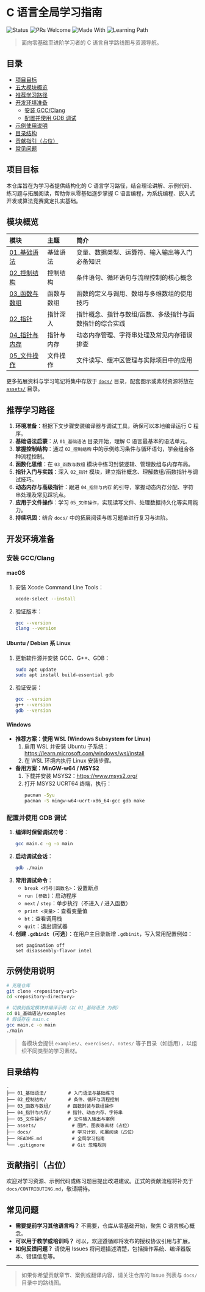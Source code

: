 # C 语言全局学习指南

![Status](https://img.shields.io/badge/status-active-brightgreen)
![PRs Welcome](https://img.shields.io/badge/PRs-welcome-blue)
![Made With](https://img.shields.io/badge/made%20with-C-orange)
![Learning Path](https://img.shields.io/badge/learning-path-success)

> 面向零基础至进阶学习者的 C 语言自学路线图与资源导航。

## 目录
- [项目目标](#项目目标)
- [五大模块概览](#五大模块概览)
- [推荐学习路径](#推荐学习路径)
- [开发环境准备](#开发环境准备)
  - [安装 GCC/Clang](#安装-gccclang)
  - [配置并使用 GDB 调试](#配置并使用-gdb-调试)
- [示例使用说明](#示例使用说明)
- [目录结构](#目录结构)
- [贡献指引（占位）](#贡献指引占位)
- [常见问题](#常见问题)

## 项目目标
本仓库旨在为学习者提供结构化的 C 语言学习路径，结合理论讲解、示例代码、练习题与拓展阅读，帮助你从零基础逐步掌握 C 语言编程，为系统编程、嵌入式开发或算法竞赛奠定扎实基础。

## 模块概览
| 模块 | 主题 | 简介 |
| :-- | :-- | :-- |
| [01_基础语法](01_基础语法/README.md) | 基础语法 | 变量、数据类型、运算符、输入输出等入门必备知识 |
| [02_控制结构](02_控制结构/README.md) | 控制结构 | 条件语句、循环语句与流程控制的核心概念 |
| [03_函数与数组](03_函数与数组/README.md) | 函数与数组 | 函数的定义与调用、数组与多维数组的使用技巧 |
| [02_指针](02_指针/README.md) | 指针深入 | 指针概念、指针与数组/函数、多级指针与函数指针的综合实践 |
| [04_指针与内存](04_指针与内存/README.md) | 指针与内存 | 动态内存管理、字符串处理及常见内存错误排查 |
| [05_文件操作](05_文件操作/README.md) | 文件操作 | 文件读写、缓冲区管理与实际项目中的应用 |

更多拓展资料与学习笔记将集中存放于 [`docs/`](docs/README.md) 目录，配套图示或素材资源将放在 [`assets/`](assets/) 目录。

## 推荐学习路径
1. **环境准备**：根据下文步骤安装编译器与调试工具，确保可以本地编译运行 C 程序。
2. **基础语法启蒙**：从 `01_基础语法` 目录开始，理解 C 语言最基本的语法单元。
3. **掌握控制结构**：通过 `02_控制结构` 中的示例练习条件与循环语句，学会组合各种流程控制。
4. **函数化思维**：在 `03_函数与数组` 模块中练习封装逻辑、管理数组与内存布局。
5. **指针入门与实践**：深入 `02_指针` 模块，建立指针概念、理解数组/函数指针与调试技巧。
6. **动态内存与高级指针**：跟进 `04_指针与内存` 的引导，掌握动态内存分配、字符串处理及常见踩坑点。
7. **应用于文件操作**：学习 `05_文件操作`，实现读写文件、处理数据持久化等实用能力。
8. **持续巩固**：结合 `docs/` 中的拓展阅读与练习题单进行复习与进阶。

## 开发环境准备

### 安装 GCC/Clang
#### macOS
1. 安装 Xcode Command Line Tools：
   ```bash
   xcode-select --install
   ```
2. 验证版本：
   ```bash
   gcc --version
   clang --version
   ```

#### Ubuntu / Debian 系 Linux
1. 更新软件源并安装 GCC、G++、GDB：
   ```bash
   sudo apt update
   sudo apt install build-essential gdb
   ```
2. 验证安装：
   ```bash
   gcc --version
   g++ --version
   gdb --version
   ```

#### Windows
- **推荐方案：使用 WSL (Windows Subsystem for Linux)**
  1. 启用 WSL 并安装 Ubuntu 子系统：<https://learn.microsoft.com/windows/wsl/install>
  2. 在 WSL 环境内执行 Linux 安装步骤。
- **备用方案：MinGW-w64 / MSYS2**
  1. 下载并安装 MSYS2：<https://www.msys2.org/>
  2. 打开 MSYS2 UCRT64 终端，执行：
     ```bash
     pacman -Syu
     pacman -S mingw-w64-ucrt-x86_64-gcc gdb make
     ```

### 配置并使用 GDB 调试
1. **编译时保留调试符号**：
   ```bash
   gcc main.c -g -o main
   ```
2. **启动调试会话**：
   ```bash
   gdb ./main
   ```
3. **常用调试命令**：
   - `break <行号|函数名>`：设置断点
   - `run [参数]`：启动程序
   - `next` / `step`：单步执行（不进入 / 进入函数）
   - `print <变量>`：查看变量值
   - `bt`：查看调用栈
   - `quit`：退出调试器
4. **创建 `.gdbinit`（可选）**：在用户主目录新增 `.gdbinit`，写入常用配置例如：
   ```
   set pagination off
   set disassembly-flavor intel
   ```

## 示例使用说明
```bash
# 克隆仓库
git clone <repository-url>
cd <repository-directory>

# 切换到指定模块并编译示例（以 01_基础语法 为例）
cd 01_基础语法/examples
# 假设存在 main.c
gcc main.c -o main
./main
```
> 各模块会提供 `examples/`、`exercises/`、`notes/` 等子目录（如适用），以组织不同类型的学习素材。

## 目录结构
```
.
├── 01_基础语法/        # 入门语法与基础练习
├── 02_控制结构/        # 条件、循环与流程控制
├── 03_函数与数组/      # 函数封装与数组操作
├── 04_指针与内存/      # 指针、动态内存、字符串
├── 05_文件操作/        # 文件输入输出与案例
├── assets/             # 图片、图表等素材（占位）
├── docs/               # 学习计划、拓展阅读（占位）
├── README.md           # 全局学习指南
└── .gitignore          # Git 忽略规则
```

## 贡献指引（占位）
欢迎对学习资源、示例代码或练习题目提出改进建议。正式的贡献流程将补充于 `docs/CONTRIBUTING.md`，敬请期待。

## 常见问题
- **需要提前学习其他语言吗？** 不需要，仓库从零基础开始，聚焦 C 语言核心概念。
- **可以用于教学或培训吗？** 可以，欢迎遵循即将发布的授权协议引用与扩展。
- **如何反馈问题？** 请使用 Issues 将问题描述清楚，包括操作系统、编译器版本、错误信息等。

---

> 如果你希望贡献章节、案例或翻译内容，请关注仓库的 Issue 列表与 `docs/` 目录中的路线图。
